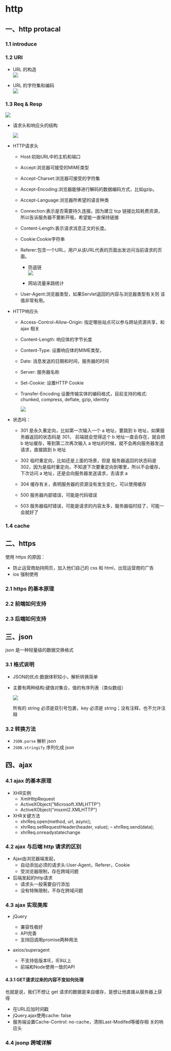 # http    
## 一、http protacal     



### 1.1 introduce   

### 1.2 URI

- URL 的构造      
    ![](./pic/url.png)

- URL 的字符集和编码        
    ![](./pic/uri2.png)    

### 1.3 Req & Resp

   ![](./pic/req.png)    
   
- 请求头和响应头的结构      

    ![](./pic/req2.png)        
    
- HTTP请求头   

    - Host:初始URL中的主机和端口
    - Accept:浏览器可接受的MIME类型
    - Accept-Charset:浏览器可接受的字符集
    - Accept-Encoding:浏览器能够进行解码的数据编码方式，比如gzip。
    - Accept-Language:浏览器所希望的语言种类
    - Connection:表示是否需要持久连接。因为建立 tcp 链接比较耗费资源，所以告诉服务器不要断开哦，希望能一直保持链接
    - Content-Length:表示请求消息正文的长度。
    - Cookie:Cookie字符串
    - Referer:包含一个URL，用户从该URL代表的页面出发访问当前请求的页面。
    
        - 防盗链     
            ![](./pic/refer.png)   
            
        - 网站流量来路统计        
        
            
        
    - User-Agent:浏览器类型，如果Servlet返回的内容与浏览器类型有关则 该值非常有用。
    
- HTTP响应头
  - Access-Control-Allow-Origin: 指定哪些站点可以参与跨站资源共享，和 ajax 相关
  - Content-Length: 响应体的字节长度
  - Content-Type: 设置响应体的MIME类型，
  - Date: 消息发送的日期和时间，服务器的时间
  - Server: 服务器名称
  - Set-Cookie: 设置HTTP Cookie
  - Transfer-Encoding 设置传输实体的编码格式，目前支持的格式: chunked, compress, deflate, gzip, identity

    ![](./pic/http.png)        
    
  

- 状态吗：    

    - 301 是永久重定向，比如第一次输入一个 a 地址，要跳到 b 地址，如果服务器返回的状态码是 301， 前端就会觉得这个 b 地址一直会存在，就会把 b 地址缓存，等到第二次再次输入 a 地址的时候，就不会再向服务器发送请求，直接跳到 b 地址    
    - 302 临时重定向，比如还是上面的场景，但是 服务器返回的状态码是 302，因为是临时重定向，不知道下次要重定向到哪里，所以不会缓存，下次访问 a 地址，还是会向服务器发送请求，去请求 a
    - 304 缓存有关，表明服务器的资源没有发生变化，可以使用缓存 

    - 500 服务器内部错误，可能是代码错误
    - 503 服务器临时错误，可能是请求的内容太多，服务器临时挂了，可能一会就好了
### 1.4 cache

## 二、https

使用 https 的原因：

- 防止运营商劫持网页，加入他们自己的 css 和 html，出现运营商的广告
- ios 强制使用

### 2.1 https 的基本原理



### 2.2 前端如何支持



### 2.3 后端如何支持


## 三、json
json 是一种轻量级的数据交换格式

### 3.1 格式说明
- JSON的优点:数据体积较小，解析转换简单
- 主要有两种结构:键值对集合，值的有序列表（类似数组）

    ![](./pic/json.png)        
    
    所有的 string 必须是双引号包裹，key 必须是 string；没有注释，也不允许注释
    

### 3.2 转换方法   

- `JSON.parse` 解析 json
- `JSON.stringify` 序列化成 json

## 四、ajax

### 4.1  ajax 的基本原理

- XHR实例
    - XmlHttpRequest
    - ActiveXObject("Microsoft.XMLHTTP") 
    - ActiveXObject("msxml2.XMLHTTP")
- XHR关键方法
    - xhrReq.open(method, url, async);
    - xhrReq.setRequestHeader(header, value); – xhrReq.send(data);
    - xhrReq.onreadystatechange

### 4.2  ajax 与后端 http 请求的区别

- Ajax由浏览器端发起，
    - 自动添加必须的请求头:User-Agent，Referer，Cookie 
    - 受浏览器限制，存在跨域问题
- 后端发起的http请求
    - 请求头一般需要自行添加
    - 没有特殊限制，不存在跨域问题

### 4.3  ajax 实现类库

- jQuery
    - 兼容性极好
    - API完善
    - 支持回调用promise两种用法

- axios/superagent
    - 不支持低版本IE，IE9以上 
    - 前端和Node使用一致的API
    
#### 4.3.1 GET请求过来的内容不变如何处理 
也就是说，我们不想让 get 请求的数据是来自缓存，是想让他直接从服务器上获得
- 在URL后加时间戳
- jQuery.ajax使用cache: false
- 服务端设置Cache-Control: no-cache，清除Last-Modifed等缓存相 关的响应头

### 4.4  jsonp 跨域详解